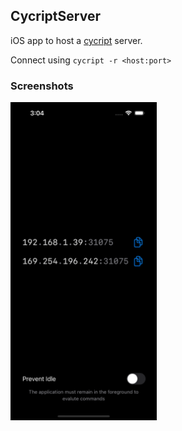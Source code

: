 ## CycriptServer

iOS app to host a [cycript](http://www.cycript.org) server.

Connect using `cycript -r <host:port>`

### Screenshots

<img width="46.5%" src="Screenshots/iOS_dark.png" alt="CycriptServer running on an iPhone">
